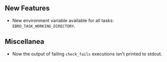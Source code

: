 ## New Features

- New environment variable available for all tasks: `EBRO_TASK_WORKING_DIRECTORY`.

## Miscellanea

- Now the output of failing `check_fails` executions isn't printed to stdout.
